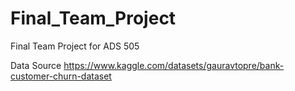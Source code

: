 # Final_Team_Project
Final Team Project for ADS 505

Data Source
https://www.kaggle.com/datasets/gauravtopre/bank-customer-churn-dataset
